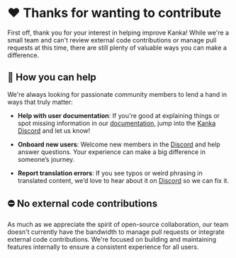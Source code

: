 # ❤️ Thanks for wanting to contribute

First off, thank you for your interest in helping improve Kanka! While we're a small team and can't review external code contributions or manage pull requests at this time, there are still plenty of valuable ways you can make a difference.

## 🤝 How you can help

We're always looking for passionate community members to lend a hand in ways that truly matter:

* **Help with user documentation**: If you're good at explaining things or spot missing information in our [documentation](https://docs.kanka.io), jump into the [Kanka Discord](http://kanka.io/go/discord) and let us know!

* **Onboard new users**: Welcome new members in the [Discord](http://kanka.io/go/discord) and help answer questions. Your experience can make a big difference in someone’s journey.

* **Report translation errors**: If you see typos or weird phrasing in translated content, we’d love to hear about it on [Discord](http://kanka.io/go/discord) so we can fix it.

## ⛔ No external code contributions

As much as we appreciate the spirit of open-source collaboration, our team doesn't currently have the bandwidth to manage pull requests or integrate external code contributions. We're focused on building and maintaining features internally to ensure a consistent experience for all users.
